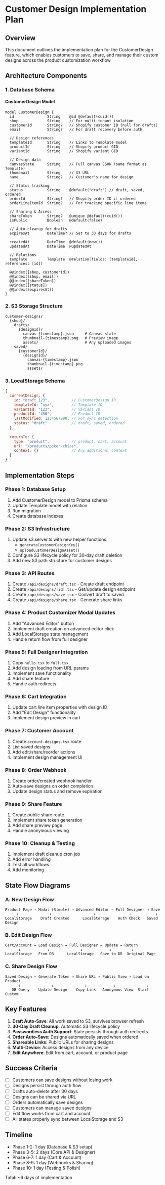# Customer Design Implementation Plan

## Overview
This document outlines the implementation plan for the CustomerDesign feature, which enables customers to save, share, and manage their custom designs across the product customization workflow.

## Architecture Components

### 1. Database Schema

#### CustomerDesign Model
```prisma
model CustomerDesign {
  id               String    @id @default(cuid())
  shop             String    // For multi-tenant isolation
  customerId       String?   // Shopify customer ID (null for drafts)
  email            String?   // For draft recovery before auth
  
  // Design references
  templateId       String    // Links to Template model
  productId        String    // Shopify product GID
  variantId        String    // Shopify variant GID
  
  // Design data
  canvasState      String    // Full canvas JSON (same format as Template)
  thumbnail        String    // S3 URL
  name             String?   // Customer's name for design
  
  // Status tracking
  status           String    @default("draft") // draft, saved, ordered
  orderId          String?   // Shopify order ID if ordered
  orderLineItemId  String?   // For tracking specific line items
  
  // Sharing & Access
  shareToken       String?   @unique @default(cuid())
  isPublic         Boolean   @default(false)
  
  // Auto-cleanup for drafts
  expiresAt        DateTime? // Set to 30 days for drafts
  
  createdAt        DateTime  @default(now())
  updatedAt        DateTime  @updatedAt
  
  // Relations
  template         Template  @relation(fields: [templateId], references: [id])
  
  @@index([shop, customerId])
  @@index([shop, email])
  @@index([shareToken])
  @@index([status])
  @@index([expiresAt])
}
```

### 2. S3 Storage Structure

```
customer-designs/
  {shop}/
    drafts/
      {designId}/
        canvas-{timestamp}.json     # Canvas state
        thumbnail-{timestamp}.png   # Preview image
        assets/                     # Any uploaded images
    saved/
      {customerId}/
        {designId}/
          canvas-{timestamp}.json
          thumbnail-{timestamp}.png
          assets/
```

### 3. LocalStorage Schema

```javascript
{
  currentDesign: {
    id: "draft_123",          // CustomerDesign ID
    templateId: "xyz",        // Template ID
    variantId: "123",         // Variant ID
    productId: "456",         // Product ID
    lastModified: 1234567890, // For sync detection
    status: "draft"           // draft, saved, ordered
  },
  
  returnTo: {
    type: "product",          // product, cart, account
    url: "/products/poker-chips",
    context: {}               // Any additional context
  }
}
```

## Implementation Steps

### Phase 1: Database Setup
1. Add CustomerDesign model to Prisma schema
2. Update Template model with relation
3. Run migration
4. Create database indexes

### Phase 2: S3 Infrastructure
1. Update s3.server.ts with new helper functions:
   - `generateCustomerDesignKey()`
   - `uploadCustomerDesignAsset()`
2. Configure S3 lifecycle policy for 30-day draft deletion
3. Add new S3 path structure for customer designs

### Phase 3: API Routes
1. Create `/api/designs/draft.tsx` - Create draft endpoint
2. Create `/api/designs/[id].tsx` - Get/update design endpoint
3. Create `/api/designs/save.tsx` - Convert draft to saved
4. Create `/api/designs/share.tsx` - Generate share links

### Phase 4: Product Customizer Modal Updates
1. Add "Advanced Editor" button
2. Implement draft creation on advanced editor click
3. Add LocalStorage state management
4. Handle return flow from full designer

### Phase 5: Full Designer Integration
1. Copy `hello.tsx` to `full.tsx`
2. Add design loading from URL params
3. Implement save functionality
4. Add share feature
5. Handle auth redirects

### Phase 6: Cart Integration
1. Update cart line item properties with design ID
2. Add "Edit Design" functionality
3. Implement design preview in cart

### Phase 7: Customer Account
1. Create `account.designs.tsx` route
2. List saved designs
3. Add edit/share/reorder actions
4. Implement design management UI

### Phase 8: Order Webhook
1. Create order/created webhook handler
2. Auto-save designs on order completion
3. Update design status and remove expiration

### Phase 9: Share Feature
1. Create public share route
2. Implement share token generation
3. Add share preview page
4. Handle anonymous viewing

### Phase 10: Cleanup & Testing
1. Implement draft cleanup cron job
2. Add error handling
3. Test all workflows
4. Add monitoring

## State Flow Diagrams

### A. New Design Flow
```
Product Page → Modal (Simple) → Advanced Editor → Full Designer → Save
     ↓              ↓                   ↓               ↓           ↓
LocalStorage    Draft Created      LocalStorage    Auth Check   Saved Design
```

### B. Edit Design Flow
```
Cart/Account → Load Design → Full Designer → Update → Return
      ↓            ↓              ↓            ↓         ↓
LocalStorage   From DB      LocalStorage   Save to DB  Original Page
```

### C. Share Design Flow
```
Saved Design → Generate Token → Share URL → Public View → Load on Product
      ↓              ↓              ↓            ↓              ↓
   DB Query    Update Design    Copy Link   Anonymous View  Start Custom
```

## Key Features

1. **Draft Auto-Save**: All work saved to S3, survives browser refresh
2. **30-Day Draft Cleanup**: Automatic S3 lifecycle policy
3. **Passwordless Auth Support**: State persists through auth redirects
4. **Order Auto-Save**: Designs automatically saved when ordered
5. **Shareable Links**: Public URLs for sharing designs
6. **Multi-Device**: Access designs from any device
7. **Edit Anywhere**: Edit from cart, account, or product page

## Success Criteria

- [ ] Customers can save designs without losing work
- [ ] Designs persist through auth flow
- [ ] Drafts auto-delete after 30 days
- [ ] Designs can be shared via URL
- [ ] Orders automatically save designs
- [ ] Customers can manage saved designs
- [ ] Edit flow works from cart and account
- [ ] All states properly sync between LocalStorage and S3

## Timeline

- Phase 1-2: 1 day (Database & S3 setup)
- Phase 3-5: 2 days (Core API & Designer)
- Phase 6-7: 1 day (Cart & Account)
- Phase 8-9: 1 day (Webhooks & Sharing)
- Phase 10: 1 day (Testing & Polish)

Total: ~6 days of implementation
